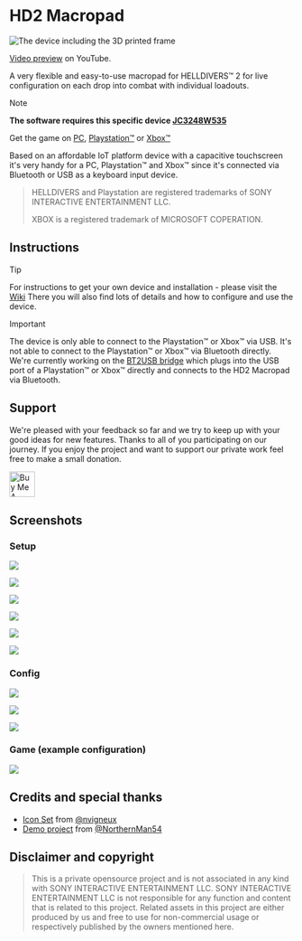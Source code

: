 # HD2 Macropad

![The device including the 3D printed frame](screens/device.jpg)

[Video preview](https://www.youtube.com/watch?v=zbW8vrxIuko) on YouTube.

A very flexible and easy-to-use macropad for HELLDIVERS&trade; 2 for live configuration on each drop into combat with individual loadouts.

> [!NOTE]
> **The software requires this specific device [JC3248W535](https://s.click.aliexpress.com/e/_DneMCLR)**

Get the game on [PC](https://store.steampowered.com/app/553850/HELLDIVERS_2/), [Playstation&trade;](https://www.playstation.com/games/helldivers-2/) or [Xbox&trade;](https://www.xbox.com/us-EN/games/store/helldivers-2/9mx9wn9dfpgt)

Based on an affordable IoT platform device with a capacitive touchscreen it's very handy for a PC, Playstation&trade; and Xbox&trade; since it's connected via Bluetooth or USB as a keyboard input device.

> HELLDIVERS and Playstation are registered trademarks of SONY INTERACTIVE ENTERTAINMENT LLC.
> 
> XBOX is a registered trademark of MICROSOFT COPERATION.

## Instructions

> [!TIP]  
> For instructions to get your own device and installation - please visit the [Wiki](https://github.com/unic8s/hd2_macropad/wiki)
> There you will also find lots of details and how to configure and use the device.

> [!IMPORTANT]  
> The device is only able to connect to the Playstation&trade; or Xbox&trade; via USB.
> It's not able to connect to the Playstation&trade; or Xbox&trade; via Bluetooth directly.
> We're currently working on the [BT2USB bridge](https://github.com/unic8s/bt2usb_bridge) which plugs into the USB port of a Playstation&trade; or Xbox&trade; directly and connects to the HD2 Macropad via Bluetooth.

## Support

We're pleased with your feedback so far and we try to keep up with your good ideas for new features. Thanks to all of you participating on our journey.
If you enjoy the project and want to support our private work feel free to make a small donation.

[<img src="https://cdn.buymeacoffee.com/buttons/v2/default-yellow.png" alt="Buy Me A Coffee" style="height: 45px !important">](https://www.buymeacoffee.com/unic8)

## Screenshots

### Setup

![](screens/setup_rifle.png)

![](screens/setup_special.png)

![](screens/setup_supply.png)

![](screens/setup_sentry.png)

![](screens/setup_strike.png)

![](screens/setup_eagle.png)

### Config

![](screens/config_display.png)

![](screens/config_audio.png)

![](screens/config_input.png)

### Game (example configuration)

![](screens/game.png)

## Credits and special thanks

- [Icon Set](https://github.com/nvigneux/Helldivers-2-Stratagems-icons-svg) from [@nvigneux](https://github.com/nvigneux)
- [Demo project](https://github.com/NorthernMan54/JC3248W535EN) from [@NorthernMan54](https://github.com/NorthernMan54)

## Disclaimer and copyright
> This is a private opensource project and is not associated in any kind with SONY INTERACTIVE ENTERTAINMENT LLC.
> SONY INTERACTIVE ENTERTAINMENT LLC is not responsible for any function and content that is related to this project.
> Related assets in this project are either produced by us and free to use for non-commercial usage or respectively published by the owners mentioned here.
